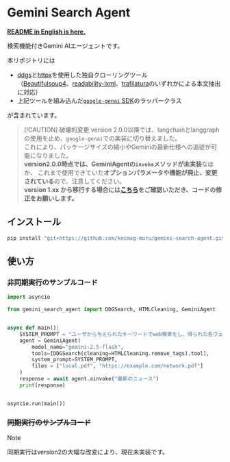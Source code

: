 # Gemini Search Agent
**[README in English is here.](README_en.md)**

検索機能付きGemini AIエージェントです。

本リポジトリには

- [ddgs](https://pypi.org/project/ddgs/)と[httpx](https://pypi.org/project/httpx)を使用した独自クローリングツール  
  （[Beautifulsoup4](https://pypi.org/project/beautifulsoup4/)、[readability-lxml](https://pypi.org/project/readability-lxml/)、[trafilatura](https://github.com/adbar/trafilatura)のいずれかによる本文抽出に対応）
- 上記ツールを組み込んだ[`google-genai` SDK](https://ai.google.dev/gemini-api/docs/libraries?hl=ja)のラッパークラス

が含まれています。


>[!CAUTION] 破壊的変更
>version 2.0.0以降では、langchainとlanggraphの使用を止め、`google-genai`での実装に切り替えました。  
>これにより、パッケージサイズの縮小やGeminiの最新仕様への追従が可能になりました。  
>**version2.0.0時点では、GeminiAgentの`invoke`メソッドが未実装**なほか、
>これまで使用できていた**オプションパラメータや機能が廃止、変更されている**ので、注意してください。  
>**version 1.xx から移行する場合には[こちら](https://github.com/keimag-maru/gemini-search-agent/releases/tag/v2.0.0)をご確認いただき、コードの修正をお願いします。**


## インストール
```powershell
pip install "git+https://github.com/keimag-maru/gemini-search-agent.git#egg=gemini-search-agent[all]"
```

## 使い方
### 非同期実行のサンプルコード
```python
import asyncio

from gemini_search_agent import DDGSearch, HTMLCleaning, GeminiAgent


async def main():
    SYSTEM_PROMPT = "ユーザから与えられたキーワードでweb検索をし、得られた各ウェブサイトについて、それぞれタイトルとURL、100字要約を生成してください。必要であれば添付した2つのPDFファイルを参照しても構いません。"
    agent = GeminiAgent(
        model_name="gemini-2.5-flash",
        tools=[DDGSearch(cleaning=HTMLCleaning.remove_tags).tool],
        system_prompt=SYSTEM_PROMPT,
        files = ["local.pdf", "https://example.com/network.pdf"]
    )
    response = await agent.ainvoke("最新のニュース")
    print(response)


asyncio.run(main())
```

### ~~同期実行のサンプルコード~~
>[!NOTE]
>同期実行はversion2の大幅な改変により、現在未実装です。

<!-- ```python
from gemini_search_agent import DDGSearch, HTMLCleaning, GeminiAgent


def main():
    SYSTEM_PROMPT = "ユーザから与えられたキーワードでweb検索をし、得られた各ウェブサイトについて、それぞれタイトルとURL、100字要約を生成してください。"
    agent = GeminiAgent(
        model_name="gemini-2.5-flash",
        tools=[DDGSearch(cleaning=HTMLCleaning.remove_tags).tool],
        system_prompt=SYSTEM_PROMPT,
    )
    response = await agent.invoke("最新のニュース")
    print(response)


main()
``` -->